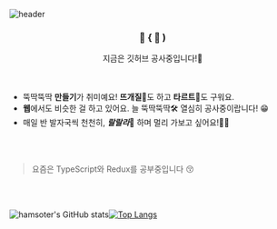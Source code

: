 ![header](https://capsule-render.vercel.app/api?type=waving&height=300&section=header&text=hamsoter&fontAlignY=40&desc=Web%20Developer&descAlignY=55&fontSize=60&animation=twinkling&color=gradient&customColorList=1&rotate=2)

<div align="center">
  <h3>🐹 { 💨 )</h3>
  지금은 깃허브 공사중입니다!🔧
</div>

<br>
<br>

- 뚝딱뚝딱 **만들기**가 취미예요! **뜨개질**🧶도 하고 **타르트**🥧도 구워요.
- **웹**에서도 비슷한 걸 하고 있어요. 늘 뚝딱뚝딱🛠 열심히 공사중이랍니다! 😁
- 매일 반 발자국씩 천천히, ***랄랄라***🎵 하며 멀리 가보고 싶어요!🏃‍♀️

<br>
<br>

> 요즘은 TypeScript와 Redux를 공부중입니다 😚
  
<br>
<br>

![hamsoter's GitHub stats](https://github-readme-stats.vercel.app/api?username=hamsoter&show_icons=true&theme=ayu-mirage)[![Top Langs](https://github-readme-stats.vercel.app/api/top-langs/?username=hamsoter&layout=compact&theme=ayu-mirage&langs_count=4)](https://github.com/anuraghazra/github-readme-stats)

</div>
